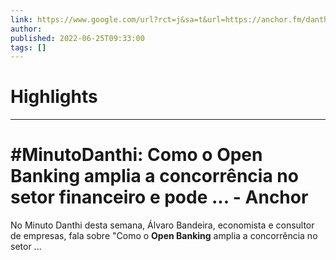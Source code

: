 ```yaml
---
link: https://www.google.com/url?rct=j&sa=t&url=https://anchor.fm/danthicomunicacoes/episodes/MinutoDanthi-Como-o-Open-Banking-amplia-a-concorrncia-no-setor-financeiro-e-pode-beneficiar-consumidores-e1kc5uk&ct=ga&cd=CAIyHzVmNjkxZDEzNTU2NWU1MTc6Y29tLmJyOnB0OkJSOkw&usg=AOvVaw25QhxpfS5V6K5ZAXGkcKDW
author:  
published: 2022-06-25T09:33:00
tags: []
---
```

# Highlights


---
# #MinutoDanthi: Como o <b>Open Banking</b> amplia a concorrência no setor financeiro e pode ... - Anchor
No Minuto Danthi desta semana, Álvaro Bandeira, economista e consultor de empresas, fala sobre "Como o **Open Banking** amplia a concorrência no setor ...